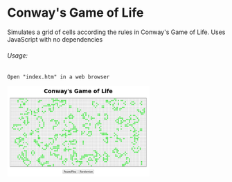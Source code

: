 # Conway's Game of Life
Simulates a grid of cells according the rules in Conway's Game of Life. Uses JavaScript with no dependencies


###### Usage: 
    Open "index.htm" in a web browser

<img src="https://raw.githubusercontent.com/medakk/gol/master/readme_imgs/1.png" alt="Demo image for Conway's Game of Life" width=65% height=65%/>
